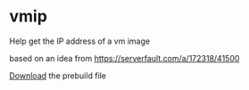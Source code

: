 # vmip
Help get the IP address of a vm image

based on an idea from https://serverfault.com/a/172318/41500

[Download](https://drive.google.com/open?id=1znqdAeYbZin0on9nDA_GRo1jq4tlpWOp) the prebuild file
